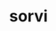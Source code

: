---
title: sorvi
description: Finnish Open Government Data Toolkit
maintainer: Leo Lahti <louhos@googlegroups.com>
link: http://louhos.github.com/sorvi
github: https://github.com/rOpenGov/sorvi
cran: http://cran.r-project.org/web/packages/sorvi/index.html
bugreports: https://github.com/louhos/sorvi/issues
category: ropengov
tutorial: true
---